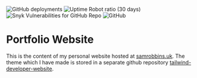 ![GitHub deployments](https://img.shields.io/github/deployments/samrobbins85/portfolio-website/Production?style=for-the-badge)
![Uptime Robot ratio (30 days)](https://img.shields.io/uptimerobot/ratio/m785610717-0b5160f4f5e53e854d743fbb?style=for-the-badge)
![Snyk Vulnerabilities for GitHub Repo](https://img.shields.io/snyk/vulnerabilities/github/samrobbins85/portfolio-website?style=for-the-badge)
![GitHub](https://img.shields.io/github/license/samrobbins85/portfolio-website?style=for-the-badge)
# Portfolio Website

This is the content of my personal website hosted at [samrobbins.uk](https://samrobbins.uk). The theme which I have made is stored in a separate github repository [tailwind-developer-website](https://github.com/samrobbins85/tailwind-developer-website). 
